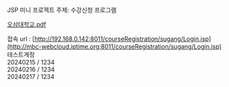   JSP 미니 프로젝트
  주제: 수강신청 프로그램
  
  [오삼대학교.pdf](https://github.com/kimjeong-eun/jspProject/files/14789364/default.pdf)

접속 url : [http://192.168.0.142:8011/courseRegistration/sugang/Login.jsp](http://mbc-webcloud.iptime.org:8011/courseRegistration/sugang/Login.jsp) <br/>
테스트계정<br/> 20240215 / 1234 <br/>
           20240216 / 1234 <br/>
           20240217 / 1234
